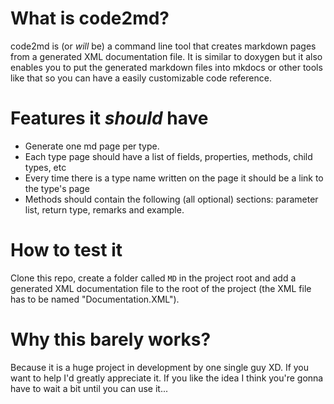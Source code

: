# What is code2md?

code2md is (or _will_ be) a command line tool that creates markdown pages from a generated XML documentation file. It is similar to doxygen but it also enables you to put the generated markdown files into mkdocs or other tools like that so you can have a easily customizable code reference.

# Features it _should_ have

* Generate one md page per type.
* Each type page should have a list of fields, properties, methods, child types, etc
* Every time there is a type name written on the page it should be a link to the type's page
* Methods should contain the following (all optional) sections: parameter list, return type, remarks and example.

# How to test it

Clone this repo, create a folder called `MD` in the project root and add a generated XML documentation file to the root of the project (the XML file has to be named "Documentation.XML").

# Why this barely works?

Because it is a huge project in development by one single guy XD. If you want to help I'd greatly appreciate it. If you like the idea I think you're gonna have to wait a bit until you can use it...
